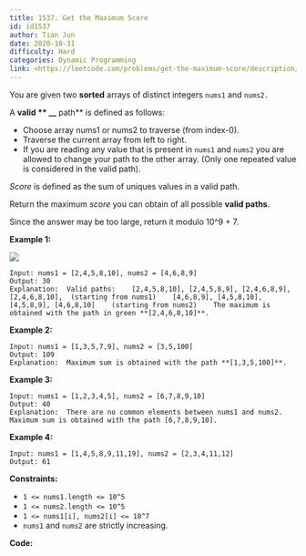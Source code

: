 ```yaml
---
title: 1537. Get the Maximum Score
id: id1537
author: Tian Jun
date: 2020-10-31
difficulty: Hard
categories: Dynamic Programming
link: <https://leetcode.com/problems/get-the-maximum-score/description/>
---
```


You are given two **sorted** arrays of distinct integers `nums1` and `nums2.`

A **valid ** __** path** is defined as follows:

  * Choose array nums1 or nums2 to traverse (from index-0).
  * Traverse the current array from left to right.
  * If you are reading any value that is present in `nums1` and `nums2` you are allowed to change your path to the other array. (Only one repeated value is considered in the valid path).

_Score_ is defined as the sum of uniques values in a valid path.

Return the maximum _score_ you can obtain of all possible  **valid  paths**.

Since the answer may be too large, return it modulo 10^9 + 7.



**Example 1:**

**![](https://assets.leetcode.com/uploads/2020/07/16/sample_1_1893.png)**
            
	Input: nums1 = [2,4,5,8,10], nums2 = [4,6,8,9]    
	Output: 30    
	Explanation:  Valid paths:    [2,4,5,8,10], [2,4,5,8,9], [2,4,6,8,9], [2,4,6,8,10],  (starting from nums1)    [4,6,8,9], [4,5,8,10], [4,5,8,9], [4,6,8,10]    (starting from nums2)    The maximum is obtained with the path in green **[2,4,6,8,10]**.    

**Example 2:**
            
	Input: nums1 = [1,3,5,7,9], nums2 = [3,5,100]    
	Output: 109    
	Explanation:  Maximum sum is obtained with the path **[1,3,5,100]**.    

**Example 3:**
            
	Input: nums1 = [1,2,3,4,5], nums2 = [6,7,8,9,10]    
	Output: 40    
	Explanation:  There are no common elements between nums1 and nums2.    Maximum sum is obtained with the path [6,7,8,9,10].    

**Example 4:**
            
	Input: nums1 = [1,4,5,8,9,11,19], nums2 = [2,3,4,11,12]    
	Output: 61    



**Constraints:**

  * `1 <= nums1.length <= 10^5`
  * `1 <= nums2.length <= 10^5`
  * `1 <= nums1[i], nums2[i] <= 10^7`
  * `nums1` and `nums2` are strictly increasing.


**Code:**
